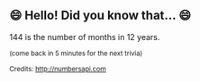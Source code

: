 ## :smile: Hello! Did you know that... :smile:
144 is the number of months in 12 years.

<sup>(come back in 5 minutes for the next trivia)</sup>


<sup>Credits: http://numbersapi.com</sup>
